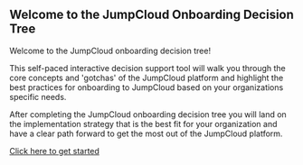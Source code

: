 ## Welcome to the JumpCloud Onboarding Decision Tree

Welcome to the JumpCloud onboarding decision tree!  

This self-paced interactive decision support tool will walk you through the core concepts and 'gotchas' of the JumpCloud platform and highlight the best practices for onboarding to JumpCloud based on your organizations specific needs.

After completing the JumpCloud onboarding decision tree you will land on the implementation strategy that is the best fit for your organization and have a clear path forward to get the most out of the JumpCloud platform.

[Click here to get started]()
